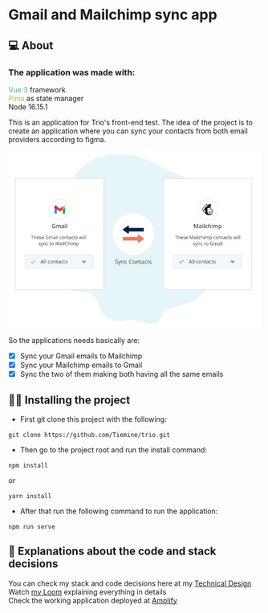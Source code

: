 # Gmail and Mailchimp sync app

## 💻 About
### The application was made with:
<span style="color: #42b883">Vue 3</span> framework</br>
<span style="color: #a6cc00">Pinia</span> as state manager</br>
Node 16.15.1


This is an application for Trio's front-end test.
The idea of the project is to create an application where you can sync your contacts from both email providers according to figma. 

<img src="./src/assets/figmaexample.jpeg" alt="figma example">

So the applications needs basically are:

- [x] Sync your Gmail emails to Mailchimp
- [x] Sync your Mailchimp emails to Gmail
- [x] Sync the two of them making both having all the same emails

## 👩‍💻 Installing the project

- First git clone this project with the following:

```
git clone https://github.com/Tiemine/trio.git
```

- Then go to the project root and run the install command:

```
npm install
```

or

```
yarn install
```

- After that run the following command to run the application:
```
npm run serve
```

## 🔖 Explanations about the code and stack decisions

You can check my stack and code decisions here at my [Technical Design](https://docs.google.com/document/d/1QnpZOG2ntUP7W4NWEBXmiuupxINQHSpYlWKExe8zqYQ/edit?usp=sharing)<br/>
Watch [my Loom](https://www.loom.com/share/3c7d3a685c8d444db27444d9fcd9b023) explaining everything in details<br/>
Check the working application deployed at [Amplify](https://main.d2eirndg6hb5t2.amplifyapp.com/)